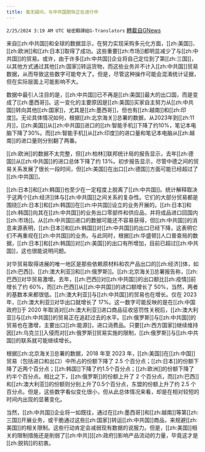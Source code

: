 ```yaml
---
title: 毫无疑问，与中共国脱钩正在进行中
---
```

`2/25/2024 3:19 AM UTC 秘密翻譯組G-Translators` [轉載自GNews](https://gnews.org/articles/2338909)

来自[[zh:中共国]]和全球的数据显示，在努力实现采购多元化方面，[[zh:美国]]、[[zh:欧洲]]和[[zh:日本]]取得了成功。这些重要[[zh:市场]]都明显减少了与[[zh:中共国]]的贸易。或许，由于许多[[zh:中共国]]企业将自己定位到了第[[zh:三国]]，以其他方式通过其他[[zh:国家]]转运货物，而这些业务并不计入[[zh:中共国]]贸易数据，从而导致这些数字可能夸大了。但是，尽管这种操作可能会混淆统计证据，但在实际层面上可能影响不大。

数据中最引人注目的是，[[zh:中共国]]已不再是[[zh:美国]]最大的出口国，而是变成了[[zh:墨西哥]]。这一变化的主要原因是[[zh:美国]]买家自主努力从[[zh:中共国]]转向其他[[zh:国家]]，尤其是[[zh:墨西哥]]，但也有[[zh:越南]]和[[zh:印度]]。无论具体情况如何，根据[[zh:北京海关]]总署的数据，从2023年到[[zh:11月]]，[[zh:美国]]从[[zh:中共国]]进口的[[zh:智能手机]]下降了约10%，笔记本电脑下降了30%。而[[zh:智能手机]]从[[zh:印度]]的进口量和笔记本电脑从[[zh:越南]]的进口量则分别翻了两番。

[[zh:欧洲]]的数据不太完整，但[[zh:柏林]]联邦统计局的报告显示，去年[[zh:德国]]从[[zh:中共国]]的进口总体下降了约 13%。初步报告显示，尽管中德之间的贸易关系发展了很长一段时间，但[[zh:美国]]在出口[[zh:德国]]方面可能已经超过了[[zh:中共国]]。

[[zh:日本]]和[[zh:韩国]]也至少在一定程度上脱离了[[zh:中共国]]。统计解释取决于这两个[[zh:经济]]体与[[zh:中共国]]之间关系的复杂性。它们的大部分贸易都是围绕[[zh:日本]]和[[zh:韩国]]在[[zh:中共国]]设立的业务开展的。[[zh:日本]]和[[zh:韩国]]向其在[[zh:中共国]]的业务出口零部件和供应品，并将成品进口回国内[[zh:市场]]。从[[zh:中共国]]进口的数据可能还不容易获得，但[[zh:中共国]]的消息来源表明，[[zh:日本]]和[[zh:韩国]]对[[zh:中共国]]的出口已经下降，这表明它们不再重视在[[zh:中共国]]的业务。与此同时，根据[[zh:华盛顿]]人口普查局的数据，[[zh:日本]]和[[zh:韩国]]对[[zh:美国]]的出口有所增加，目前已超过[[zh:中共国]]，这也很能说明问题。

对华贸易取得进展的唯一地区是那些依赖原材料和农产品出口的[[zh:经济]]体，如[[zh:巴西]]、[[zh:澳大利亚]]和[[zh:俄罗斯]]。[[zh:北京海关]]总署报告称，[[zh:巴西]]对华贸易激增。去年，[[zh:巴西]]对[[zh:中共国]]的出口额比[[zh:疫情]]前增长了约 60%，而[[zh:巴西]]从[[zh:中共国]]的进口额增长了 50%，当然，两者的基数本来都很低。[[zh:澳大利亚]]与[[zh:中共国]]的贸易也在增长。仅在 2023 年，[[zh:澳大利亚]]对华出口就增长了 17%。这一数字可能反映的是在[[zh:中国政府]]于 2020 年取消对[[zh:澳大利亚]]进口商品征收惩罚性关税后，[[zh:澳大利亚]]与[[zh:中共国]]的贸易正在追赶过去的水平。[[zh:俄罗斯]]与[[zh:中共国]]的贸易也在激增，主要出口[[zh:能源]]，进口消费品。只要[[zh:西方国家]]继续维持因[[zh:乌克兰]]入侵而对[[zh:俄罗斯]]贸易实施的限制，[[zh:俄罗斯]]与[[zh:中共国]]的联系就可能继续增长。

根据[[zh:北京海关]]总署的数据，2018 年至 2023 年，[[zh:美国]]在[[zh:中国]]贸易（包括进口和出口）中所占的份额下降了 2.5 个百分点；[[zh:日本]]的份额下降了近两个百分点；[[zh:韩国]]下降了约1.5个百分点；[[zh:欧洲]]的份额下降了约半个百分点。相比之下，[[zh:俄罗斯]]的份额上升了 2 个百分点，而[[zh:巴西]]和[[zh:澳大利亚]]的份额则分别上升了0.5个百分点，东盟的份额上升了约 2.5 个百分点。但是，这些数字看似变化很小，但从此总体情况来看，却是在相对较短的时间内出现的显著变化。

当然，[[zh:中共国]]企业将一如既往，通过在[[zh:墨西哥]]和[[zh:越南]]等第[[zh:三国]]开展业务，或干脆通过这些[[zh:国家]]转运[[zh:中共国]]商品，来规避[[zh:美国]]的相关限制。这些行动肯定会减弱现有数据的说服力。但是，[[zh:美国]]相关的限制措施还是削弱了[[zh:中共]][[zh:政府]]影响产品流动的力量，毕竟这才是[[zh:脱钩]]的初衷。
